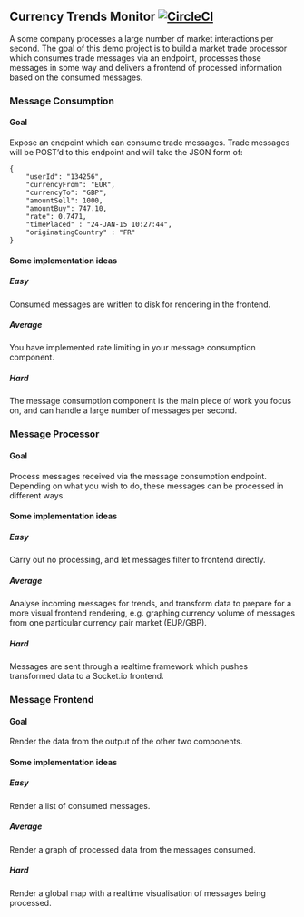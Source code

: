 ## Currency Trends Monitor [![CircleCI](https://circleci.com/gh/anton-kapralov/currency-trends-monitor/tree/develop.svg?style=svg)](https://circleci.com/gh/anton-kapralov/currency-trends-monitor/tree/develop)
A some company processes a large number of market interactions per second. The goal of this demo project is to build a market trade processor which consumes trade messages via an endpoint, processes those messages in some way and delivers a frontend of processed information based on the consumed messages.

### Message Consumption
#### Goal

Expose an endpoint which can consume trade messages. Trade messages will be POST’d to this endpoint and will take the JSON form of:

```
{
    "userId": "134256", 
    "currencyFrom": "EUR", 
    "currencyTo": "GBP", 
    "amountSell": 1000, 
    "amountBuy": 747.10, 
    "rate": 0.7471, 
    "timePlaced" : "24-JAN-15 10:27:44", 
    "originatingCountry" : "FR"
}
```

#### Some implementation ideas
##### Easy
Consumed messages are written to disk for rendering in the frontend.

##### Average
You have implemented rate limiting in your message consumption component.

##### Hard
The message consumption component is the main piece of work you focus on, and can handle a large number of messages per second.

### Message Processor
#### Goal
Process messages received via the message consumption endpoint. Depending on what you wish to do, these messages can be processed in different ways.

#### Some implementation ideas
##### Easy
Carry out no processing, and let messages filter to frontend directly.
##### Average
Analyse incoming messages for trends, and transform data to prepare for a more visual frontend rendering, e.g. graphing currency volume of messages from one particular currency pair market (EUR/GBP).
##### Hard
Messages are sent through a realtime framework which pushes transformed data to a Socket.io frontend.

### Message Frontend
#### Goal
Render the data from the output of the other two components.

#### Some implementation ideas
##### Easy
Render a list of consumed messages.
##### Average
Render a graph of processed data from the messages consumed.
##### Hard
Render a global map with a realtime visualisation of messages being processed.
